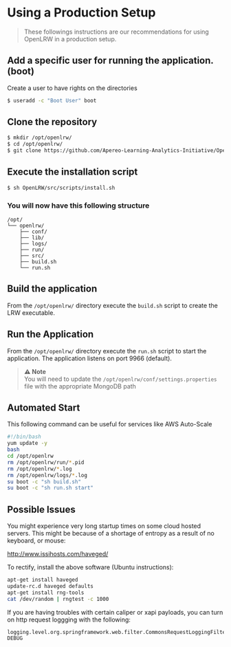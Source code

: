 # Using a Production Setup

> These followings instructions are our recommendations for using OpenLRW in a production setup.


## Add a specific user for running the application. (boot)
Create a user to have rights on the directories
```bash
$ useradd -c "Boot User" boot
```

## Clone the repository
```bash
$ mkdir /opt/openlrw/
$ cd /opt/openlrw/
$ git clone https://github.com/Apereo-Learning-Analytics-Initiative/OpenLRW
```

## Execute the installation script
```bash
$ sh OpenLRW/src/scripts/install.sh
```

### You will now have this following structure
```
/opt/
└── openlrw/
    ├── conf/
    ├── lib/
    ├── logs/
    ├── run/
    ├── src/
    ├── build.sh
    └── run.sh
```


## Build the application
From the `/opt/openlrw/` directory execute the `build.sh` script to create the LRW executable.

## Run the Application
From the `/opt/openlrw/` directory execute the `run.sh` script to start the application. The application listens on port 9966 (default).

> **⚠ Note** <br>
You will need to update the `/opt/openlrw/conf/settings.properties` file with the appropriate MongoDB path


## Automated Start
This following command can be useful for services like AWS Auto-Scale

```bash
#!/bin/bash
yum update -y
bash
cd /opt/openlrw
rm /opt/openlrw/run/*.pid
rm /opt/openlrw/*.log
rm /opt/openlrw/logs/*.log
su boot -c "sh build.sh"
su boot -c "sh run.sh start"
```


## Possible Issues

You might experience very long startup times on some cloud hosted servers.  This might be because of a shortage
of entropy as a result of no keyboard, or mouse:

http://www.issihosts.com/haveged/

To rectify, install the above software (Ubuntu instructions):

```bash
apt-get install haveged
update-rc.d haveged defaults
apt-get install rng-tools
cat /dev/random | rngtest -c 1000
```

If you are having troubles with certain caliper or xapi payloads, you can turn on http request loggging with the following:

```
logging.level.org.springframework.web.filter.CommonsRequestLoggingFilter: DEBUG
```
